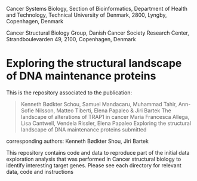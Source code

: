 Cancer Systems Biology, Section of Bioinformatics, Department of Health and Technology, Technical University of Denmark, 2800, Lyngby, Copenhagen, Denmark

Cancer Structural Biology Group, Danish Cancer Society Research Center, Strandboulevarden 49, 2100, Copenhagen, Denmark

# Exploring the structural landscape of DNA maintenance proteins

This is the repository associated to the publication:

> Kenneth Bødkter Schou, Samuel Mandacaru, Muhammad Tahir, Ann-Sofie Nilsson, Matteo Tiberti, Elena Papaleo & Jiri Bartek
> The landscape of alterations of TRAP1 in cancer Maria Francesca Allega, Lisa Cantwell, Vendela Rissler, Elena Papaleo
> Exploring the structural landscape of DNA maintenance proteins
> submitted 

corresponding authors: Kenneth Bødkter Shou, Jiri Bartek

This repository contains code and data to reproduce part of the initial data
exploration analysis that was performed in Cancer structural biology to identify
interesting target genes. Please see each directory for relevant data, code and instructions


